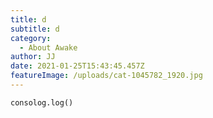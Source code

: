 ```yaml
---
title: d
subtitle: d
category:
  - About Awake
author: JJ
date: 2021-01-25T15:43:45.457Z
featureImage: /uploads/cat-1045782_1920.jpg
---
```

`consolog.log()`